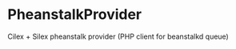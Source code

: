 PheanstalkProvider
==================

Cilex + Silex pheanstalk provider (PHP client for beanstalkd queue)
